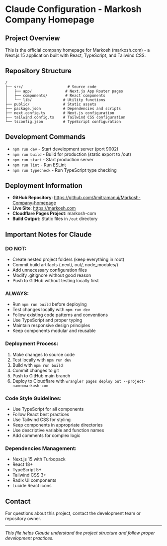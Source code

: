 # Claude Configuration - Markosh Company Homepage

## Project Overview
This is the official company homepage for Markosh (markosh.com) - a Next.js 15 application built with React, TypeScript, and Tailwind CSS.

## Repository Structure
```
/
├── src/                    # Source code
│   ├── app/               # Next.js App Router pages
│   ├── components/        # React components
│   └── lib/              # Utility functions
├── public/               # Static assets
├── package.json          # Dependencies and scripts
├── next.config.ts        # Next.js configuration
├── tailwind.config.ts    # Tailwind CSS configuration
└── tsconfig.json         # TypeScript configuration
```

## Development Commands
- `npm run dev` - Start development server (port 9002)
- `npm run build` - Build for production (static export to /out)
- `npm run start` - Start production server
- `npm run lint` - Run ESLint
- `npm run typecheck` - Run TypeScript type checking

## Deployment Information
- **GitHub Repository**: https://github.com/Amitramanuj/Markosh-Company-homepage
- **Live Site**: https://markosh.com
- **Cloudflare Pages Project**: markosh-com
- **Build Output**: Static files in `/out` directory

## Important Notes for Claude

### DO NOT:
- Create nested project folders (keep everything in root)
- Commit build artifacts (.next/, out/, node_modules/)
- Add unnecessary configuration files
- Modify .gitignore without good reason
- Push to GitHub without testing locally first

### ALWAYS:
- Run `npm run build` before deploying
- Test changes locally with `npm run dev`
- Follow existing code patterns and conventions
- Use TypeScript and proper typing
- Maintain responsive design principles
- Keep components modular and reusable

### Deployment Process:
1. Make changes to source code
2. Test locally with `npm run dev`
3. Build with `npm run build`
4. Commit changes to git
5. Push to GitHub main branch
6. Deploy to Cloudflare with `wrangler pages deploy out --project-name=markosh-com`

### Code Style Guidelines:
- Use TypeScript for all components
- Follow React best practices
- Use Tailwind CSS for styling
- Keep components in appropriate directories
- Use descriptive variable and function names
- Add comments for complex logic

### Dependencies Management:
- Next.js 15 with Turbopack
- React 18+
- TypeScript 5+
- Tailwind CSS 3+
- Radix UI components
- Lucide React icons

## Contact
For questions about this project, contact the development team or repository owner.

---
*This file helps Claude understand the project structure and follow proper development practices.*